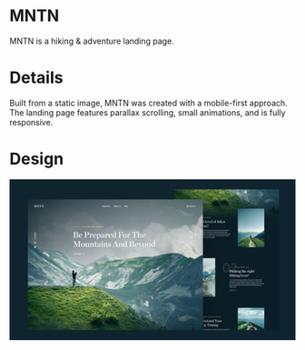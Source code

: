 # MNTN
MNTN is a hiking &amp; adventure landing page.

# Details
Built from a static image, MNTN was created with a mobile-first approach. The landing page features parallax scrolling, small animations, and is fully responsive.

# Design
![MNTN Design Guide](/images/design.jpg)